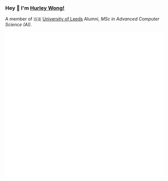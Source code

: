 ### Hey 👋 I'm [Hurley Wong!](https://withh.life) 
A member of 🇬🇧 [University of Leeds](https://www.leeds.ac.uk) Alumni, *MSc in Advanced Computer Science (AI)*.

![Metrics](https://github.com/HurleyJames/HurleyJames/blob/master/github-metrics.svg)

<!-- <img align="right" src="https://github-readme-stats.vercel.app/api?username=HurleyJames&show_icons=true&hide_border=true&count_private=true" /> -->

